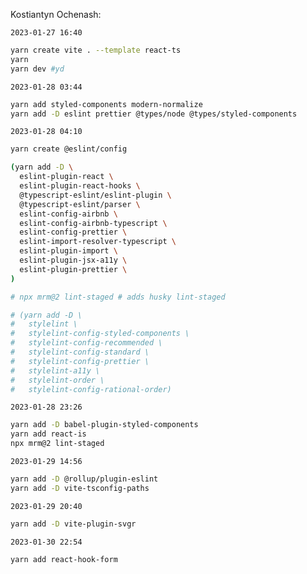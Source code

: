 Kostiantyn Ochenash:

`2023-01-27 16:40`

```bash
yarn create vite . --template react-ts
yarn
yarn dev #yd
```

`2023-01-28 03:44`

```bash
yarn add styled-components modern-normalize
yarn add -D eslint prettier @types/node @types/styled-components
```

`2023-01-28 04:10`

```bash
yarn create @eslint/config

(yarn add -D \
  eslint-plugin-react \
  eslint-plugin-react-hooks \
  @typescript-eslint/eslint-plugin \
  @typescript-eslint/parser \
  eslint-config-airbnb \
  eslint-config-airbnb-typescript \
  eslint-config-prettier \
  eslint-import-resolver-typescript \
  eslint-plugin-import \
  eslint-plugin-jsx-a11y \
  eslint-plugin-prettier \
)

# npx mrm@2 lint-staged # adds husky lint-staged

# (yarn add -D \
#   stylelint \
#   stylelint-config-styled-components \
#   stylelint-config-recommended \
#   stylelint-config-standard \
#   stylelint-config-prettier \
#   stylelint-a11y \
#   stylelint-order \
#   stylelint-config-rational-order)
```

`2023-01-28 23:26`

```bash
yarn add -D babel-plugin-styled-components
yarn add react-is
npx mrm@2 lint-staged
```

`2023-01-29 14:56`

```bash
yarn add -D @rollup/plugin-eslint
yarn add -D vite-tsconfig-paths
```

`2023-01-29 20:40`

```bash
yarn add -D vite-plugin-svgr
```

`2023-01-30 22:54`

```bash
yarn add react-hook-form
```
